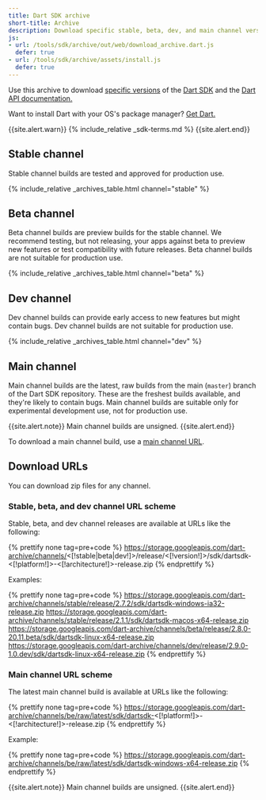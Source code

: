 ```yaml
---
title: Dart SDK archive
short-title: Archive
description: Download specific stable, beta, dev, and main channel versions of the Dart SDK and the Dart API documentation.
js:
- url: /tools/sdk/archive/out/web/download_archive.dart.js
  defer: true
- url: /tools/sdk/archive/assets/install.js
  defer: true
---
```


Use this archive to download
[specific versions](/get-dart#release-channels) of the
[Dart SDK](/tools/sdk)
and the [Dart API documentation.]({{site.dart_api}}/{{site.data.pkg-vers.SDK.channel}})

Want to install Dart with your OS's package manager?
[Get Dart.](/get-dart)

{{site.alert.warn}}
  {% include_relative _sdk-terms.md %}
{{site.alert.end}}

## Stable channel

Stable channel builds are tested and approved for production use.

{% include_relative _archives_table.html channel="stable" %}

## Beta channel

Beta channel builds are preview builds for the stable channel.
We recommend testing, but not releasing, your apps against beta
to preview new features or test compatibility with future releases.
Beta channel builds are not suitable for production use.

{% include_relative _archives_table.html channel="beta" %}

## Dev channel

Dev channel builds can provide early access
to new features but might contain bugs.
Dev channel builds are not suitable for production use.

{% include_relative _archives_table.html channel="dev" %}

## Main channel

Main channel builds are the latest, raw builds from
the main (`master`) branch of the Dart SDK repository.
These are the freshest builds available,
and they're likely to contain bugs.
Main channel builds are suitable only for
experimental development use, not for production use.

{{site.alert.note}}
  Main channel builds are unsigned.
{{site.alert.end}}

To download a main channel build, use a
[main channel URL](#main-channel-url-scheme).


## Download URLs

You can download zip files for any channel.

### Stable, beta, and dev channel URL scheme

Stable, beta, and dev channel releases
are available at URLs like the following:

{% prettify none tag=pre+code %}
https://storage.googleapis.com/dart-archive/channels/<[!stable|beta|dev!]>/release/<[!version!]>/sdk/dartsdk-<[!platform!]>-<[!architecture!]>-release.zip
{% endprettify %}

Examples:

{% prettify none tag=pre+code %}
https://storage.googleapis.com/dart-archive/channels/stable/release/2.7.2/sdk/dartsdk-windows-ia32-release.zip
https://storage.googleapis.com/dart-archive/channels/stable/release/2.1.1/sdk/dartsdk-macos-x64-release.zip
https://storage.googleapis.com/dart-archive/channels/beta/release/2.8.0-20.11.beta/sdk/dartsdk-linux-x64-release.zip
https://storage.googleapis.com/dart-archive/channels/dev/release/2.9.0-1.0.dev/sdk/dartsdk-linux-x64-release.zip
{% endprettify %}

### Main channel URL scheme

The latest main channel build
is available at URLs like the following:

{% prettify none tag=pre+code %}
https://storage.googleapis.com/dart-archive/channels/be/raw/latest/sdk/dartsdk-<[!platform!]>-<[!architecture!]>-release.zip
{% endprettify %}

Example:

{% prettify none tag=pre+code %}
https://storage.googleapis.com/dart-archive/channels/be/raw/latest/sdk/dartsdk-windows-x64-release.zip
{% endprettify %}

{{site.alert.note}}
  Main channel builds are unsigned.
{{site.alert.end}}
